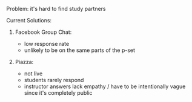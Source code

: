 Problem: it's hard to find study partners

Current Solutions:
  1. Facebook Group Chat: 
     - low response rate 
     - unlikely to be on the same parts of the p-set 
     
  2. Piazza:
     - not live 
     - students rarely respond 
     - instructor answers lack empathy / have to be intentionally vague since it's completely public 
